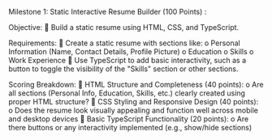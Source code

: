 Milestone 1: Static Interactive Resume Builder (100 Points) :

Objective:
   Build a static resume using HTML, CSS, and TypeScript. 
  
Requirements: 
   Create a static resume with sections like: 
     o Personal Information (Name, Contact Details, Profile Picture) 
     o Education 
     o Skills 
     o Work Experience 
   Use TypeScript to add basic interactivity, such as a button to toggle the visibility of the "Skills" section or other sections. 
 
Scoring Breakdown: 
  HTML Structure and Completeness (40 points):
    o Are all sections (Personal Info, Education, Skills, etc.) clearly created using proper HTML structure? 
 CSS Styling and Responsive Design (40 points):
    o Does the resume look visually appealing and function well across mobile and desktop devices
 Basic TypeScript Functionality (20 points):
    o Are there buttons or any interactivity implemented (e.g., show/hide sections) 
